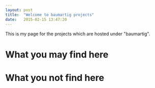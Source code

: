 ```yaml
---
layout: post
title:  "Welcome to baumartig projects"
date:   2015-02-15 13:47:20
---
```



This is my page for the projects which are hosted under "baumartig".

# What you may find here

# What you not find here
